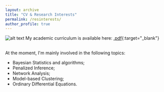 ```yaml
---
layout: archive
title: "CV & Research Interests"
permalink: /resinterests/
author_profile: true
---
```


![alt text](https://github.com/savranciati/savranciati.github.io/blob/master/images/icon.jpg "") My academic curriculum is available here: [.pdf](/files/ranciati_academic_cv.pdf){:target="_blank"}

## 
At the moment, I'm mainly involved in the following topics:
* Bayesian Statistics and algorithms;
* Penalized Inference;
* Network Analysis;
* Model-based Clustering;
* Ordinary Differential Equations.
